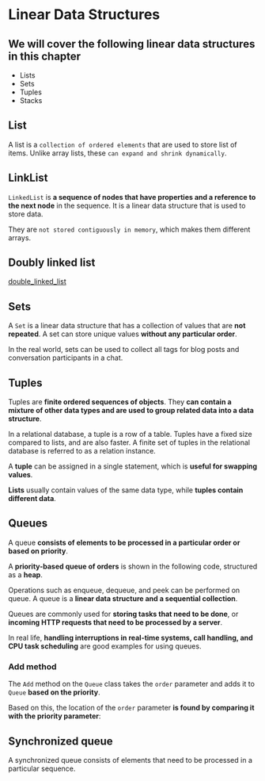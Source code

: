 # Linear Data Structures

## We will cover the following linear data structures in this chapter

- Lists
- Sets
- Tuples
- Stacks

## List

A list is a `collection of ordered elements` that are used to store list of items. Unlike array lists, these `can expand and shrink dynamically`.

## LinkList

`LinkedList` is **a sequence of nodes that have properties and a reference to the next node** in the sequence. It is a linear data structure that is used to store data.

They are `not stored contiguously in memory`, which makes them different arrays.

## Doubly linked list

[double_linked_list](https://pkg.go.dev/container/list)

## Sets

A `Set` is a linear data structure that has a collection of values that are **not repeated**. A set can store unique values **without any particular order**.

In the real world, sets can be used to collect all tags for blog posts and conversation participants in a chat.

## Tuples

Tuples are **finite ordered sequences of objects**. They **can contain a mixture of other data types and are used to group related data into a data structure**.

In a relational database, a tuple is a row of a table. Tuples have a fixed size compared to lists, and are also faster. A finite set of tuples in the relational database is referred to as a relation instance.

A **tuple** can be assigned in a single statement, which is **useful for swapping values**.

**Lists** usually contain values of the same data type, while **tuples contain different data**.

## Queues

A queue **consists of elements to be processed in a particular order or based on priority**.

A **priority-based queue of orders** is shown in the following code, structured as a **heap**.

Operations such as enqueue, dequeue, and peek can be performed on queue. A queue is a **linear data structure and a sequential collection**.

Queues are commonly used for **storing tasks that need to be done**, or **incoming HTTP requests that need to be processed by a server**.

In real life, **handling interruptions in real-time systems, call handling, and CPU task scheduling** are good examples for using queues.

### Add method

The `Add` method on the `Queue` class takes the `order` parameter and adds it to `Queue` **based on the priority**.

Based on this, the location of the `order` parameter **is found by comparing it with the priority parameter**:

## Synchronized queue

A synchronized queue consists of elements that need to be processed in a particular sequence.
